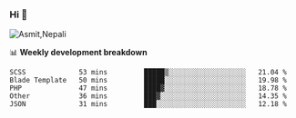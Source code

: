 ### Hi 👋

![Asmit,Nepali](https://media.giphy.com/media/L8K62iTDkzGX6/giphy.gif)
<!--
**asmit99nepali/asmit99nepali** is a ✨ _special_ ✨ repository because its `README.md` (this file) appears on your GitHub profile.

Here are some ideas to get you started:

- 🔭 I’m currently working on ...
- 🌱 I’m currently learning ...
- 👯 I’m looking to collaborate on ...
- 🤔 I’m looking for help with ...
- 💬 Ask me about ...
- 📫 How to reach me: ...
- 😄 Pronouns: ...
- ⚡ Fun fact: ...
-->


📊 **Weekly development breakdown**
<!--START_SECTION:waka-->
```text
SCSS             53 mins         █████▒░░░░░░░░░░░░░░░░░░░   21.04 % 
Blade Template   50 mins         █████░░░░░░░░░░░░░░░░░░░░   19.98 % 
PHP              47 mins         ████▓░░░░░░░░░░░░░░░░░░░░   18.78 % 
Other            36 mins         ███▓░░░░░░░░░░░░░░░░░░░░░   14.35 % 
JSON             31 mins         ███░░░░░░░░░░░░░░░░░░░░░░   12.18 % 
```
<!--END_SECTION:waka-->

